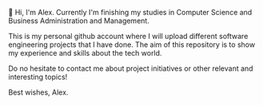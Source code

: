 👋 Hi, I'm Alex. Currently I'm finishing my studies in Computer Science and Business Administration and Management.

  This is my personal github account where I will upload different software engineering projects that I have done.
  The aim of this repository is to show my experience and skills about the tech world.
   
  Do no hesitate to contact me about project initiatives or other relevant and interesting topics!
  
  Best wishes,
  Alex.

<!---
alexmyportfolio/alexmyportfolio is a ✨ special ✨ repository because its `README.md` (this file) appears on your GitHub profile.
You can click the Preview link to take a look at your changes.
--->
